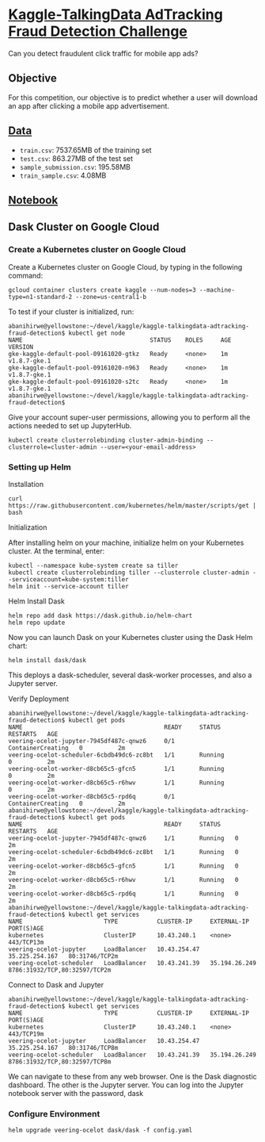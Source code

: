 # [Kaggle-TalkingData AdTracking Fraud Detection Challenge](https://www.kaggle.com/c/talkingdata-adtracking-fraud-detection#description)
Can you detect fraudulent click traffic for mobile app ads?

## Objective

For this competition, our objective is to predict whether a user will download an app after clicking a mobile 
app advertisement.

## [Data](https://www.kaggle.com/c/talkingdata-adtracking-fraud-detection/data)

- `train.csv`:                      7537.65MB of the training set
- `test.csv`:                       863.27MB of the test set
- `sample_submission.csv`:         195.58MB
- `train_sample.csv`:               4.08MB


## [Notebook](http://nbviewer.jupyter.org/github/andersy005/kaggle-talkingdata-adtracking-fraud-detection/blob/master/kaggle-dask-gce.ipynb)

## Dask Cluster on Google Cloud

### Create a Kubernetes cluster on Google Cloud

Create a Kubernetes cluster on Google Cloud, by typing in the following command:

    gcloud container clusters create kaggle --num-nodes=3 --machine-type=n1-standard-2 --zone=us-central1-b

To test if your cluster is initialized, run:

    abanihirwe@yellowstone:~/devel/kaggle/kaggle-talkingdata-adtracking-fraud-detection$ kubectl get node
    NAME                                    STATUS    ROLES     AGE       VERSION
    gke-kaggle-default-pool-09161020-gtkz   Ready     <none>    1m        v1.8.7-gke.1
    gke-kaggle-default-pool-09161020-n963   Ready     <none>    1m        v1.8.7-gke.1
    gke-kaggle-default-pool-09161020-s2tc   Ready     <none>    1m        v1.8.7-gke.1
    abanihirwe@yellowstone:~/devel/kaggle/kaggle-talkingdata-adtracking-fraud-detection$

Give your account super-user permissions, allowing you to perform all the actions needed to set up JupyterHub.

    kubectl create clusterrolebinding cluster-admin-binding --clusterrole=cluster-admin --user=<your-email-address>


### Setting up Helm

 Installation

    curl https://raw.githubusercontent.com/kubernetes/helm/master/scripts/get | bash

Initialization

After installing helm on your machine, initialize helm on your Kubernetes cluster. At the terminal, enter:

    kubectl --namespace kube-system create sa tiller
    kubectl create clusterrolebinding tiller --clusterrole cluster-admin --serviceaccount=kube-system:tiller
    helm init --service-account tiller

Helm Install Dask

    helm repo add dask https://dask.github.io/helm-chart
    helm repo update

Now you can launch Dask on your Kubernetes cluster using the Dask Helm chart:

    helm install dask/dask

This deploys a dask-scheduler, several dask-worker processes, and also a Jupyter server.

Verify Deployment

    abanihirwe@yellowstone:~/devel/kaggle/kaggle-talkingdata-adtracking-fraud-detection$ kubectl get pods
    NAME                                        READY     STATUS              RESTARTS   AGE
    veering-ocelot-jupyter-7945df487c-qnwz6     0/1       ContainerCreating   0          2m
    veering-ocelot-scheduler-6cbdb49dc6-zc8bt   1/1       Running             0          2m
    veering-ocelot-worker-d8cb65c5-gfcn5        1/1       Running             0          2m
    veering-ocelot-worker-d8cb65c5-r6hwv        1/1       Running             0          2m
    veering-ocelot-worker-d8cb65c5-rpd6q        0/1       ContainerCreating   0          2m
    abanihirwe@yellowstone:~/devel/kaggle/kaggle-talkingdata-adtracking-fraud-detection$ kubectl get pods
    NAME                                        READY     STATUS    RESTARTS   AGE
    veering-ocelot-jupyter-7945df487c-qnwz6     1/1       Running   0          2m
    veering-ocelot-scheduler-6cbdb49dc6-zc8bt   1/1       Running   0          2m
    veering-ocelot-worker-d8cb65c5-gfcn5        1/1       Running   0          2m
    veering-ocelot-worker-d8cb65c5-r6hwv        1/1       Running   0          2m
    veering-ocelot-worker-d8cb65c5-rpd6q        1/1       Running   0          2m
    abanihirwe@yellowstone:~/devel/kaggle/kaggle-talkingdata-adtracking-fraud-detection$ kubectl get services
    NAME                       TYPE           CLUSTER-IP     EXTERNAL-IP      PORT(S)AGE
    kubernetes                 ClusterIP      10.43.240.1    <none>           443/TCP13m
    veering-ocelot-jupyter     LoadBalancer   10.43.254.47   35.225.254.167   80:31746/TCP2m
    veering-ocelot-scheduler   LoadBalancer   10.43.241.39   35.194.26.249    8786:31932/TCP,80:32597/TCP2m

Connect to Dask and Jupyter

    abanihirwe@yellowstone:~/devel/kaggle/kaggle-talkingdata-adtracking-fraud-detection$ kubectl get services
    NAME                       TYPE           CLUSTER-IP     EXTERNAL-IP      PORT(S)AGE
    kubernetes                 ClusterIP      10.43.240.1    <none>           443/TCP19m
    veering-ocelot-jupyter     LoadBalancer   10.43.254.47   35.225.254.167   80:31746/TCP8m
    veering-ocelot-scheduler   LoadBalancer   10.43.241.39   35.194.26.249    8786:31932/TCP,80:32597/TCP8m

We can navigate to these from any web browser. One is the Dask diagnostic dashboard. The other is the Jupyter server. You can log into the Jupyter notebook server with the password, dask

### Configure Environment

    helm upgrade veering-ocelot dask/dask -f config.yaml
